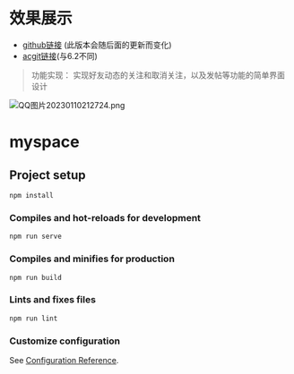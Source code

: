 # 效果展示

* [github链接](https://github.com/jk2020214154/Vue_Space) (此版本会随后面的更新而变化)
* [acgit链接](https://git.acwing.com/jk20214154/web_class/-/tree/master/6.1vue_space)(与6.2不同)


> 功能实现：
> 实现好友动态的关注和取消关注，以及发帖等功能的简单界面设计

![QQ图片20230110212724.png](https://cdn.acwing.com/media/article/image/2023/01/10/85276_38b6740a90-QQ图片20230110212724.png)

# myspace

## Project setup
```
npm install
```

### Compiles and hot-reloads for development
```
npm run serve
```

### Compiles and minifies for production
```
npm run build
```

### Lints and fixes files
```
npm run lint
```

### Customize configuration
See [Configuration Reference](https://cli.vuejs.org/config/).
